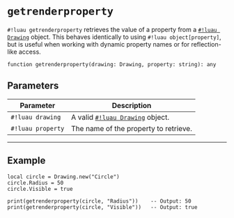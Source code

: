 # `getrenderproperty`

`#!luau getrenderproperty` retrieves the value of a property from a [`#!luau Drawing`](./Drawing.md) object. This behaves identically to using `#!luau object[property]`, but is useful when working with dynamic property names or for reflection-like access.

```luau
function getrenderproperty(drawing: Drawing, property: string): any
```

## Parameters

| Parameter       | Description                                                  |
|------------------|--------------------------------------------------------------|
| `#!luau drawing`   | A valid [`#!luau Drawing`](./Drawing.md) object.              |
| `#!luau property`  | The name of the property to retrieve.                        |

---

## Example

```luau title="Reading drawing properties" linenums="1"
local circle = Drawing.new("Circle")
circle.Radius = 50
circle.Visible = true

print(getrenderproperty(circle, "Radius"))    -- Output: 50
print(getrenderproperty(circle, "Visible"))   -- Output: true
```
